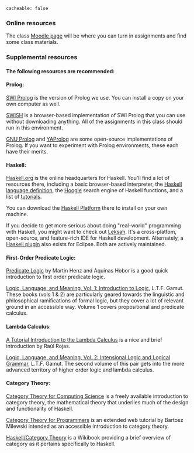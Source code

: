 ```
cacheable: false
```
### Online resources

The class [Moodle page](https://moodle.pugetsound.edu/moodle/course/view.php?id=10188) will be where you can turn in assignments and find some class materials.

### Supplemental resources

#### The following resources are recommended:

#### Prolog:

[SWI Prolog](http://www.swi-prolog.org/) is the version of Prolog we use. You can install a copy on your own computer as well.

[SWISH](http://swish.swi-prolog.org/) is a browser-based implementation of SWI Prolog that you can use without downloading anything. All of the assignments in this class should run in this environment.

[GNU Prolog](http://www.gprolog.org/) and [YAProlog](http://www.dcc.fc.up.pt/~vsc/Yap/) are some open-source implementations of Prolog. If you want to experiment with Prolog environments, these each have their merits.

#### Haskell:

[Haskell.org](https://www.haskell.org/) is the online headquarters for Haskell. You'll find a lot of resources there, including a basic browser-based interpreter, the [Haskell language definition](https://www.haskell.org/definition/), the [Hoogle](https://www.haskell.org/hoogle/) search engine of Haskell functions,  and a list of [tutorials](https://wiki.haskell.org/Tutorials).

You can download the [Haskell Platform](https://www.haskell.org/platform/) there to install on your own machine.

If you decide to get more serious about doing "real-world" programming with Haskell, you might want to check out [Leksah](https://www.leksah.org). It's a cross-platfom, open-source, and feature-rich IDE for Haskell development. Alternately, a [Haskell plugin](https://eclipsefp.github.io) also exists for Eclipse. Both are actively maintained.

#### First-Order Predicate Logic:

[Predicate Logic](http://www.comp.nus.edu.sg/~cs3234/notes/predicate.pdf) by Martin Henz and Aquinas Hobor is a good quick introduction to first order predicate logic.

[Logic, Language, and Meaning, Vol. 1: Introduction to Logic](http://www.press.uchicago.edu/ucp/books/book/chicago/L/bo3618810.html), L.T.F. Gamut. These books (vols 1 & 2) are particularly geared towards the linguistic and philosophical ramifications of formal logic, but they cover a lot of relevant ground in an accessible way. Volume 1 covers propositional and predicate calculus.

#### Lambda Calculus:

[A Tutorial Introduction to the Lambda Calculus](http://www.inf.fu-berlin.de/lehre/WS03/alpi/lambda.pdf) is a nice and brief introduction by Raúl Rojas.

[Logic, Language, and Meaning, Vol. 2: Intensional Logic and Logical Grammar](http://www.press.uchicago.edu/ucp/books/book/chicago/L/bo3628700.html), L.T.F. Gamut. The second volume of this pair gets into the more advanced territory of higher order logic and lambda calculus.

#### Category Theory:

[Category Theory for Computing Science](http://www.math.mcgill.ca/triples/Barr-Wells-ctcs.pdf) is a freely available introduction to category theory, the mathematical theory that underlies much of the design and functionality of Haskell.

[Category Theory for Programmers](http://bartoszmilewski.com/2014/10/28/category-theory-for-programmers-the-preface) is an extended web tutorial by Bartosz Milewski intended as an accessible introduction to category theory.

[Haskell/Category Theory](http://en.wikibooks.org/wiki/Haskell/Category_theory) is a Wikibook providing a brief overview of category as it pertains specifically to Haskell.
